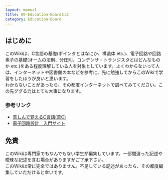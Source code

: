 ```yaml
---
layout: manual
title: 00-Education-Boardとは
category: Education-Board
---
```


## はじめに  

このWikiは、C言語の基礎(ポインタとはなにか、構造体 etc.)、電子回路や回路素子の基礎(オームの法則、分圧則、コンデンサ・トランジスタとはどんなものか etc.)をある程度理解している人を対象としています。よくわからないって人は、インターネットや図書館の本などを参考に、先に勉強してからこのWikiで学習をしたほうが良いと思います。  
わからないことがあったら、その都度インターネットで調べてみてください。この先ググる力はとても大事になります。

### 参考リンク

- [苦しんで覚えるC言語(苦C)](https://9cguide.appspot.com/index.html)
- [電子回路設計　入門サイト](https://www.kairo-nyumon.com/)

## 免責

このWikiは専門家でもなんでもない学生が編集しています。一部間違った記述や曖昧な記述を含む場合がありますがご了承下さい。  
このWikiは常に完全ではありません。不足している記述があったら、その都度編集していただけると幸いです。  
